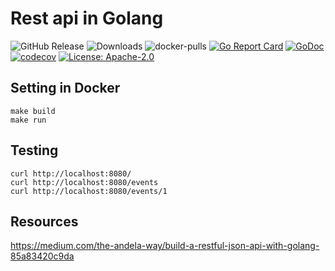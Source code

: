 # Rest api in Golang
![GitHub Release](https://img.shields.io/github/release/krol3/go_api_simple.svg?logo=github)
![Downloads](https://img.shields.io/github/downloads/krol3/go_api_simple/total?logo=github)
![docker-pulls](https://img.shields.io/docker/pulls/krol3/go_api_simple?logo=docker&label=docker%20pulls%20%2F%20go_api)
[![Go Report Card](https://goreportcard.com/badge/github.com/krol3/go_api_simple)](https://goreportcard.com/report/github.com/krol3/go_api_simple)
[![GoDoc](https://godoc.org/github.com/krol3/go_api_simple?status.svg)](https://godoc.org/github.com/krol3/go_api_simple)
[![codecov](https://codecov.io/gh/aquasecurity/trivy/branch/main/graph/badge.svg)](https://codecov.io/gh/aquasecurity/trivy)
[![License: Apache-2.0](https://img.shields.io/badge/License-Apache%202.0-blue.svg)](https://github.com/krol3/go_api_simple/blob/main/LICENSE)


## Setting in Docker

```
make build
make run
```

## Testing

```
curl http://localhost:8080/
curl http://localhost:8080/events
curl http://localhost:8080/events/1
```

## Resources

https://medium.com/the-andela-way/build-a-restful-json-api-with-golang-85a83420c9da
